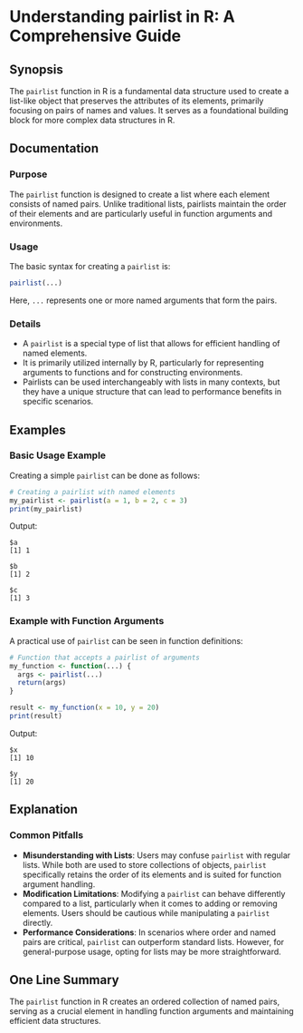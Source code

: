<!--
Meta Description: # Understanding pairlist in R: A Comprehensive Guide ## Synopsis The `pairlist` function in R is a fundamental data structure used to create a list-li...
Meta Keywords: pairlist, function, elements, named, lists
-->

# Understanding pairlist in R: A Comprehensive Guide

## Synopsis
The `pairlist` function in R is a fundamental data structure used to create a list-like object that preserves the attributes of its elements, primarily focusing on pairs of names and values. It serves as a foundational building block for more complex data structures in R.

## Documentation
### Purpose
The `pairlist` function is designed to create a list where each element consists of named pairs. Unlike traditional lists, pairlists maintain the order of their elements and are particularly useful in function arguments and environments.

### Usage
The basic syntax for creating a `pairlist` is:

```R
pairlist(...)
```

Here, `...` represents one or more named arguments that form the pairs.

### Details
- A `pairlist` is a special type of list that allows for efficient handling of named elements.
- It is primarily utilized internally by R, particularly for representing arguments to functions and for constructing environments.
- Pairlists can be used interchangeably with lists in many contexts, but they have a unique structure that can lead to performance benefits in specific scenarios.

## Examples
### Basic Usage Example
Creating a simple `pairlist` can be done as follows:

```R
# Creating a pairlist with named elements
my_pairlist <- pairlist(a = 1, b = 2, c = 3)
print(my_pairlist)
```

Output:
```
$a
[1] 1

$b
[1] 2

$c
[1] 3
```

### Example with Function Arguments
A practical use of `pairlist` can be seen in function definitions:

```R
# Function that accepts a pairlist of arguments
my_function <- function(...) {
  args <- pairlist(...)
  return(args)
}

result <- my_function(x = 10, y = 20)
print(result)
```

Output:
```
$x
[1] 10

$y
[1] 20
```

## Explanation
### Common Pitfalls
- **Misunderstanding with Lists**: Users may confuse `pairlist` with regular lists. While both are used to store collections of objects, `pairlist` specifically retains the order of its elements and is suited for function argument handling.
- **Modification Limitations**: Modifying a `pairlist` can behave differently compared to a list, particularly when it comes to adding or removing elements. Users should be cautious while manipulating a `pairlist` directly.
- **Performance Considerations**: In scenarios where order and named pairs are critical, `pairlist` can outperform standard lists. However, for general-purpose usage, opting for lists may be more straightforward.

## One Line Summary
The `pairlist` function in R creates an ordered collection of named pairs, serving as a crucial element in handling function arguments and maintaining efficient data structures.